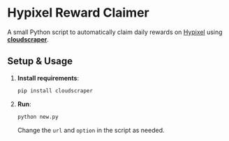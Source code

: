 # Hypixel Reward Claimer

A small Python script to automatically claim daily rewards on [Hypixel](https://hypixel.net/) using [**cloudscraper**](https://pypi.org/project/cloudscraper/).

## Setup & Usage

1. **Install requirements**:
   ```bash
   pip install cloudscraper
   ```

2. **Run**:
   ```bash
   python new.py
   ```
   Change the `url` and `option` in the script as needed.


